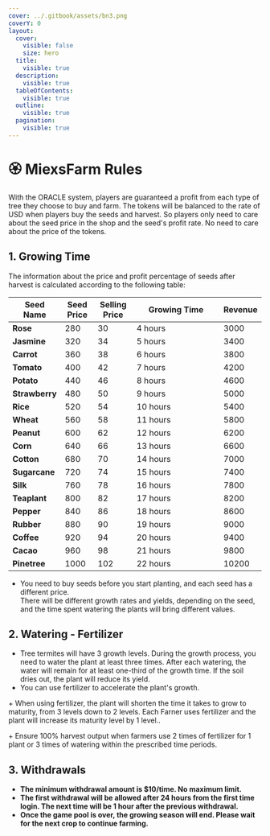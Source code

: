 ```yaml
---
cover: ../.gitbook/assets/bn3.png
coverY: 0
layout:
  cover:
    visible: false
    size: hero
  title:
    visible: true
  description:
    visible: true
  tableOfContents:
    visible: true
  outline:
    visible: true
  pagination:
    visible: true
---
```


# 🏵️ MiexsFarm Rules

With the ORACLE system, players are guaranteed a profit from each type of tree they choose to buy and farm. The tokens will be balanced to the rate of USD when players buy the seeds and harvest. So players only need to care about the seed price in the shop and the seed's profit rate. No need to care about the price of the tokens.

## **1. Growing Time**

The information about the price and profit percentage of seeds after harvest is calculated according to the following table:

<table data-full-width="true"><thead><tr><th>Seed Name</th><th>Seed Price</th><th>Selling Price</th><th width="157">Growing Time</th><th>Revenue</th></tr></thead><tbody><tr><td><strong>Rose</strong> </td><td>280</td><td>30</td><td>4 hours</td><td>3000</td></tr><tr><td><strong>Jasmine</strong> </td><td>320</td><td>34</td><td>5 hours</td><td>3400</td></tr><tr><td><strong>Carrot</strong></td><td>360</td><td>38</td><td>6 hours</td><td>3800</td></tr><tr><td><strong>Tomato</strong></td><td>400</td><td>42</td><td>7 hours</td><td>4200</td></tr><tr><td><strong>Potato</strong></td><td>440</td><td>46</td><td>8 hours</td><td>4600</td></tr><tr><td><strong>Strawberry</strong></td><td>480</td><td>50</td><td>9 hours</td><td>5000</td></tr><tr><td><strong>Rice</strong></td><td>520</td><td>54</td><td>10 hours</td><td>5400</td></tr><tr><td><strong>Wheat</strong></td><td>560</td><td>58</td><td>11 hours</td><td>5800</td></tr><tr><td><strong>Peanut</strong></td><td>600</td><td>62</td><td>12 hours</td><td>6200</td></tr><tr><td><strong>Corn</strong></td><td>640</td><td>66</td><td>13 hours</td><td>6600</td></tr><tr><td><strong>Cotton</strong></td><td>680</td><td>70</td><td>14 hours</td><td>7000</td></tr><tr><td><strong>Sugarcane</strong></td><td>720</td><td>74</td><td>15 hours</td><td>7400</td></tr><tr><td><strong>Silk</strong></td><td>760</td><td>78</td><td>16 hours</td><td>7800</td></tr><tr><td><strong>Teaplant</strong></td><td>800</td><td>82</td><td>17 hours</td><td>8200</td></tr><tr><td><strong>Pepper</strong></td><td>840</td><td>86</td><td>18 hours</td><td>8600</td></tr><tr><td><strong>Rubber</strong></td><td>880</td><td>90</td><td>19 hours</td><td>9000</td></tr><tr><td><strong>Coffee</strong></td><td>920</td><td>94</td><td>20 hours</td><td>9400</td></tr><tr><td><strong>Cacao</strong></td><td>960</td><td>98</td><td>21 hours</td><td>9800</td></tr><tr><td><strong>Pinetree</strong></td><td>1000</td><td>102</td><td>22 hours</td><td>10200</td></tr></tbody></table>

* You need to buy seeds before you start planting, and each seed has a different price. \
  There will be different growth rates and yields, depending on the seed, and the time spent watering the plants will bring different values.

## **2. Watering - Fertilizer**&#x20;

* Tree termites will have 3 growth levels. During the growth process, you need to water the plant at least three times. After each watering, the water will remain for at least one-third of the growth time. If the soil dries out, the plant will reduce its yield.
* You can use fertilizer to accelerate the plant's growth.&#x20;

\+ When using fertilizer, the plant will shorten the time it takes to grow to maturity, from 3 levels down to 2 levels. Each Farner uses fertilizer and the plant will increase its maturity level by 1 level..&#x20;

\+ Ensure 100% harvest output when farmers use 2 times of fertilizer for 1 plant or 3 times of watering within the prescribed time periods.

## 3. Withdrawals

* **The minimum withdrawal amount is $10/time. No maximum limit.**
* **The first withdrawal will be allowed after 24 hours from the first time login. The next time will be 1 hour after the previous withdrawal.**
* **Once the game pool is over, the growing season will end. Please wait for the next crop to continue farming.**



